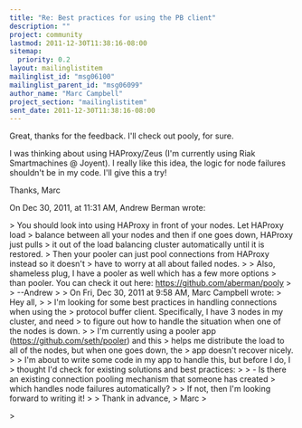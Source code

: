 ```yaml
---
title: "Re: Best practices for using the PB client"
description: ""
project: community
lastmod: 2011-12-30T11:38:16-08:00
sitemap:
  priority: 0.2
layout: mailinglistitem
mailinglist_id: "msg06100"
mailinglist_parent_id: "msg06099"
author_name: "Marc Campbell"
project_section: "mailinglistitem"
sent_date: 2011-12-30T11:38:16-08:00
---
```



Great, thanks for the feedback. I'll check out pooly, for sure. 

I was thinking about using HAProxy/Zeus (I'm currently using Riak Smartmachines 
@ Joyent). I really like this idea, the logic for node failures shouldn't be 
in my code. I'll give this a try!

Thanks,
Marc


On Dec 30, 2011, at 11:31 AM, Andrew Berman wrote:

&gt; You should look into using HAProxy in front of your nodes. Let HAProxy load 
&gt; balance between all your nodes and then if one goes down, HAProxy just pulls 
&gt; it out of the load balancing cluster automatically until it is restored. 
&gt; Then your pooler can just pool connections from HAProxy instead so it doesn't 
&gt; have to worry at all about failed nodes.
&gt; 
&gt; Also, shameless plug, I have a pooler as well which has a few more options 
&gt; than pooler. You can check it out here: https://github.com/aberman/pooly
&gt; 
&gt; --Andrew
&gt; 
&gt; On Fri, Dec 30, 2011 at 9:58 AM, Marc Campbell  wrote:
&gt; Hey all,
&gt; 
&gt; I'm looking for some best practices in handling connections when using the 
&gt; protocol buffer client. Specifically, I have 3 nodes in my cluster, and need 
&gt; to figure out how to handle the situation when one of the nodes is down.
&gt; 
&gt; I'm currently using a pooler app (https://github.com/seth/pooler) and this 
&gt; helps me distribute the load to all of the nodes, but when one goes down, the 
&gt; app doesn't recover nicely.
&gt; 
&gt; I'm about to write some code in my app to handle this, but before I do, I 
&gt; thought I'd check for existing solutions and best practices:
&gt; 
&gt; - Is there an existing connection pooling mechanism that someone has created 
&gt; which handles node failures automatically?
&gt; 
&gt; If not, then I'm looking forward to writing it!
&gt; 
&gt; Thank in advance,
&gt; Marc
&gt; 
 
&gt; 


